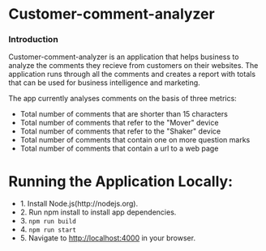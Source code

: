 <h1>Customer-comment-analyzer</h1>

<h3>Introduction</h3>

<p>Customer-comment-analyzer is an application that helps business to analyze the comments they recieve from customers on their websites. The application runs through all the comments and creates a report with totals that can be used for business intelligence and marketing.</p>

<p>The app currently analyses comments on the basis of three metrics:</p>

<ul>
    <li>Total number of comments that are shorter than 15 characters</li>
    <li>Total number of comments that refer to the "Mover" device</li>
    <li>Total number of comments that refer to the "Shaker" device</li>
    <li>Total number of comments that contain one on more question marks</li>
    <li>Total number of comments that contain a url to a web page</li>
</ul>

<h1>Running the Application Locally:</h1>

<ul>
    <li>1. Install Node.js(http://nodejs.org).</li>
    <li>2. Run npm install to install app dependencies.</li>
    <li>3. <code>npm run build</code> </li>
    <li>4. <code>npm run start</code> </li>
    <li>5. Navigate to <a href="http://localhost:4000">http://localhost:4000</a> in your browser.</li>
</ul>